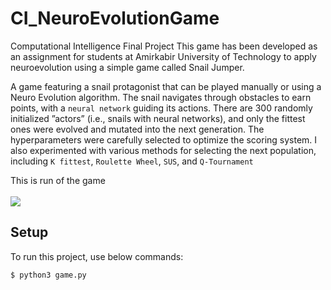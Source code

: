 # CI_NeuroEvolutionGame
Computational Intelligence Final Project
This game has been developed as an assignment for students at Amirkabir University of Technology to apply neuroevolution using a simple game called Snail Jumper.

A game featuring a snail protagonist that can be played manually or using a Neuro Evolution
algorithm. The snail navigates through obstacles to earn points, with a `neural network` guiding its
actions. There are 300 randomly initialized ”actors” (i.e., snails with neural networks), and only the
fittest ones were evolved and mutated into the next generation. The hyperparameters were carefully
selected to optimize the scoring system. I also experimented with various methods for selecting the
next population, including `K fittest`, `Roulette Wheel`, `SUS`, and `Q-Tournament`

This is run of the game<br><br>
![](https://github.com/rzninvo/CI_NeuroEvolutionGame/blob/main/run.gif)<br>

## Setup
To run this project, use below commands:
```
$ python3 game.py
```
